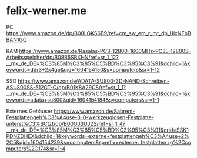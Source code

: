 # felix-werner.me

PC
https://www.amazon.de/dp/B08LGKS6B9/ref=cm_sw_em_r_mt_dp_UlxNFbBBAN1GQ

RAM
https://www.amazon.de/Rasalas-PC3-12800-1600MHz-PC3L-12800S-Arbeitsspeicher/dp/B08B5SBXHN/ref=sr_1_12?__mk_de_DE=%C3%85M%C3%85%C5%BD%C3%95%C3%91&dchild=1&keywords=ddr3+2x4gb&qid=1604154150&s=computers&sr=1-12

SSD
https://www.amazon.de/ADATA-SU800-3D-NAND-Schreiben-ASU800SS-512GT-C/dp/B01K8A29CS/ref=sr_1_1?__mk_de_DE=%C3%85M%C3%85%C5%BD%C3%95%C3%91&dchild=1&keywords=adata+su800&qid=1604154184&s=computers&sr=1-1

Externes Gehäuser
https://www.amazon.de/Sabrent-Festplattengeh%C3%A4use-3-0-werkzeuglosen-Festplatte-unterst%C3%BCtzt/dp/B00OJ3UJ2S/ref=sr_1_4?__mk_de_DE=%C3%85M%C3%85%C5%BD%C3%95%C3%91&crid=SSK1PDNZDHEX&dchild=1&keywords=externe+festplattengeh%C3%A4use+2%2C5&qid=1604154239&s=computers&sprefix=externe+festplatten+g%2Ccomputers%2C174&sr=1-4

